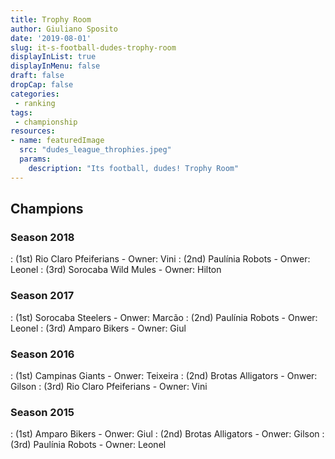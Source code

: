 ```yaml
---
title: Trophy Room
author: Giuliano Sposito
date: '2019-08-01'
slug: it-s-football-dudes-trophy-room
displayInList: true
displayInMenu: false
draft: false
dropCap: false
categories:
 - ranking
tags:
 - championship
resources:
- name: featuredImage
  src: "dudes_league_throphies.jpeg"
  params:
    description: "Its football, dudes! Trophy Room"
---
```


<!--more-->

## Champions

### Season 2018
: (1st) Rio Claro Pfeiferians - Owner: Vini
: (2nd) Paulínia Robots - Onwer: Leonel
: (3rd) Sorocaba Wild Mules - Owner: Hilton


### Season 2017
: (1st) Sorocaba Steelers - Onwer: Marcão
: (2nd) Paulínia Robots - Onwer: Leonel
: (3rd) Amparo Bikers - Owner: Giul


### Season 2016
: (1st) Campinas Giants - Onwer: Teixeira
: (2nd) Brotas Alligators - Onwer: Gilson
: (3rd) Rio Claro Pfeiferians - Owner: Vini


### Season 2015
: (1st) Amparo Bikers - Onwer: Giul
: (2nd) Brotas Alligators - Onwer: Gilson
: (3rd) Paulínia Robots - Owner: Leonel